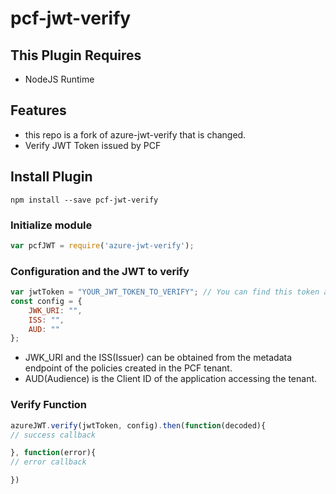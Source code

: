 pcf-jwt-verify
=================================


## This Plugin Requires
* NodeJS Runtime

## Features
* this repo is a fork of azure-jwt-verify that is changed.
* Verify JWT Token issued by PCF

## Install Plugin
`npm install --save pcf-jwt-verify`
 

### Initialize module
```javascript
var pcfJWT = require('azure-jwt-verify');

```

### Configuration and the JWT to verify
```javascript
var jwtToken = "YOUR_JWT_TOKEN_TO_VERIFY"; // You can find this token after logging in to pcf sso
const config = {
    JWK_URI: "",
    ISS: "",
    AUD: ""
};
```
* JWK_URI and the ISS(Issuer) can be obtained from the metadata endpoint of the policies created in the PCF tenant.
* AUD(Audience) is the Client ID of the application accessing the tenant.

### Verify Function
```javascript
azureJWT.verify(jwtToken, config).then(function(decoded){
// success callback

}, function(error){
// error callback

})
```

